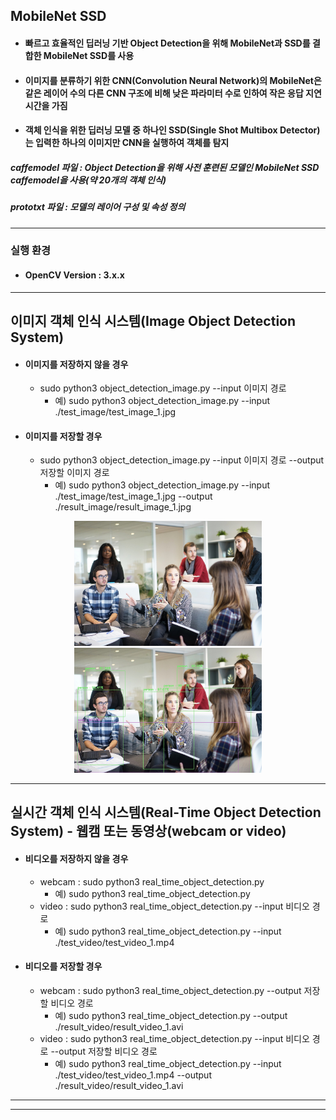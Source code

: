 ## MobileNet SSD
* #### 빠르고 효율적인 딥러닝 기반 Object Detection을 위해 MobileNet과 SSD를 결합한 MobileNet SSD를 사용
* #### 이미지를 분류하기 위한 CNN(Convolution Neural Network)의 MobileNet은 같은 레이어 수의 다른 CNN 구조에 비해 낮은 파라미터 수로 인하여 작은 응답 지연 시간을 가짐
* #### 객체 인식을 위한 딥러닝 모델 중 하나인 SSD(Single Shot Multibox Detector)는 입력한 하나의 이미지만 CNN을 실행하여 객체를 탐지


##### caffemodel 파일 : Object Detection을 위해 사전 훈련된 모델인 MobileNet SSD caffemodel을 사용(약 20개의 객체 인식)
##### prototxt 파일 : 모델의 레이어 구성 및 속성 정의
---
### 실행 환경
* #### OpenCV Version : 3.x.x
---
## 이미지 객체 인식 시스템(Image Object Detection System)
* #### 이미지를 저장하지 않을 경우
  * sudo python3 object_detection_image.py --input 이미지 경로
    * 예) sudo python3 object_detection_image.py --input ./test_image/test_image_1.jpg
* #### 이미지를 저장할 경우
  * sudo python3 object_detection_image.py --input 이미지 경로 --output 저장할 이미지 경로
    * 예) sudo python3 object_detection_image.py --input ./test_image/test_image_1.jpg --output ./result_image/result_image_1.jpg

<div>
  <p align="center">
    <img width="300" src="test_image/test_image_1.jpg"> 
    <img width="300" src="result_image/result_image_1.jpg">
  </p>
</div>

---

## 실시간 객체 인식 시스템(Real-Time Object Detection System) - 웹캠 또는 동영상(webcam or video)
* #### 비디오를 저장하지 않을 경우
  * webcam : sudo python3 real_time_object_detection.py
    * 예) sudo python3 real_time_object_detection.py
  * video : sudo python3 real_time_object_detection.py --input 비디오 경로
    * 예) sudo python3 real_time_object_detection.py --input ./test_video/test_video_1.mp4
* #### 비디오를 저장할 경우
  * webcam : sudo python3 real_time_object_detection.py --output 저장할 비디오 경로
    * 예) sudo python3 real_time_object_detection.py --output ./result_video/result_video_1.avi
  * video : sudo python3 real_time_object_detection.py --input 비디오 경로 --output 저장할 비디오 경로
    * 예) sudo python3 real_time_object_detection.py --input ./test_video/test_video_1.mp4 --output ./result_video/result_video_1.avi
---

---
